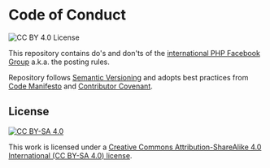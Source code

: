 # Code of Conduct

![CC BY 4.0 License](https://img.shields.io/badge/license-CC%20BY%204.0-blue.svg?style=plastic "CC BY 4.0 License")

This repository contains do's and don'ts of the [international PHP Facebook Group](https://www.facebook.com/groups/2204685680/)
a.k.a. the posting rules.

Repository follows [Semantic Versioning](http://semver.org/) and adopts best
practices from [Code Manifesto](http://codemanifesto.com/) and
[Contributor Covenant](http://contributor-covenant.org/).

## License

[![CC BY-SA 4.0](https://i.creativecommons.org/l/by-sa/4.0/88x31.png "Creative Commons License")](http://creativecommons.org/licenses/by-sa/4.0/)

This work is licensed under a [Creative Commons Attribution-ShareAlike 4.0 International (CC BY-SA 4.0) license](http://creativecommons.org/licenses/by-sa/4.0/).
